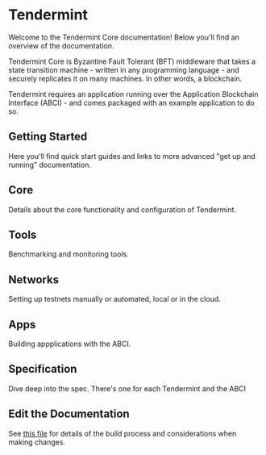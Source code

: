 # Tendermint

Welcome to the Tendermint Core documentation! Below you'll find an
overview of the documentation.

Tendermint Core is Byzantine Fault Tolerant (BFT) middleware that takes a state
transition machine - written in any programming language - and securely
replicates it on many machines. In other words, a blockchain.

Tendermint requires an application running over the Application Blockchain
Interface (ABCI) - and comes packaged with an example application to do so.

## Getting Started

Here you'll find quick start guides and links to more advanced "get up and running"
documentation.

## Core

Details about the core functionality and configuration of Tendermint.

## Tools

Benchmarking and monitoring tools.

## Networks

Setting up testnets manually or automated, local or in the cloud.

## Apps

Building appplications with the ABCI.

## Specification

Dive deep into the spec. There's one for each Tendermint and the ABCI

## Edit the Documentation

See [this file](./DOCS_README.md) for details of the build process and
considerations when making changes.
